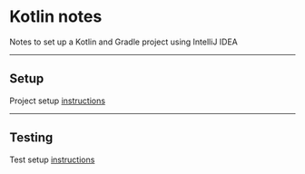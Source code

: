 Kotlin notes
============

Notes to set up a Kotlin and Gradle project using IntelliJ IDEA

------

## Setup

Project setup [instructions](https://github.com/mattTea/Kotlin-notes/blob/master/kotlin_setup.md)

------

## Testing

Test setup [instructions](https://github.com/mattTea/Kotlin-notes/blob/master/kotlin_setup.md#write-tests)

